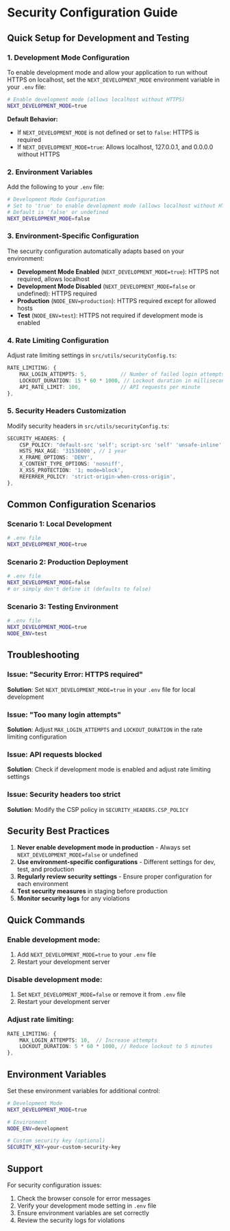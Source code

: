 # Security Configuration Guide

## Quick Setup for Development and Testing

### 1. Development Mode Configuration

To enable development mode and allow your application to run without HTTPS on localhost, set the `NEXT_DEVELOPMENT_MODE` environment variable in your `.env` file:

```bash
# Enable development mode (allows localhost without HTTPS)
NEXT_DEVELOPMENT_MODE=true
```

**Default Behavior:**
- If `NEXT_DEVELOPMENT_MODE` is not defined or set to `false`: HTTPS is required
- If `NEXT_DEVELOPMENT_MODE=true`: Allows localhost, 127.0.0.1, and 0.0.0.0 without HTTPS

### 2. Environment Variables

Add the following to your `.env` file:

```bash
# Development Mode Configuration
# Set to 'true' to enable development mode (allows localhost without HTTPS)
# Default is 'false' or undefined
NEXT_DEVELOPMENT_MODE=false
```

### 3. Environment-Specific Configuration

The security configuration automatically adapts based on your environment:

- **Development Mode Enabled** (`NEXT_DEVELOPMENT_MODE=true`): HTTPS not required, allows localhost
- **Development Mode Disabled** (`NEXT_DEVELOPMENT_MODE=false` or undefined): HTTPS required
- **Production** (`NODE_ENV=production`): HTTPS required except for allowed hosts
- **Test** (`NODE_ENV=test`): HTTPS not required if development mode is enabled

### 4. Rate Limiting Configuration

Adjust rate limiting settings in `src/utils/securityConfig.ts`:

```typescript
RATE_LIMITING: {
    MAX_LOGIN_ATTEMPTS: 5,           // Number of failed login attempts
    LOCKOUT_DURATION: 15 * 60 * 1000, // Lockout duration in milliseconds (15 minutes)
    API_RATE_LIMIT: 100,             // API requests per minute
},
```

### 5. Security Headers Customization

Modify security headers in `src/utils/securityConfig.ts`:

```typescript
SECURITY_HEADERS: {
    CSP_POLICY: "default-src 'self'; script-src 'self' 'unsafe-inline' 'unsafe-eval'; style-src 'self' 'unsafe-inline'; img-src 'self' data: https:; font-src 'self' data:; connect-src 'self' https:; frame-ancestors 'none';",
    HSTS_MAX_AGE: '31536000', // 1 year
    X_FRAME_OPTIONS: 'DENY',
    X_CONTENT_TYPE_OPTIONS: 'nosniff',
    X_XSS_PROTECTION: '1; mode=block',
    REFERRER_POLICY: 'strict-origin-when-cross-origin',
},
```

## Common Configuration Scenarios

### Scenario 1: Local Development
```bash
# .env file
NEXT_DEVELOPMENT_MODE=true
```

### Scenario 2: Production Deployment
```bash
# .env file
NEXT_DEVELOPMENT_MODE=false
# or simply don't define it (defaults to false)
```

### Scenario 3: Testing Environment
```bash
# .env file
NEXT_DEVELOPMENT_MODE=true
NODE_ENV=test
```

## Troubleshooting

### Issue: "Security Error: HTTPS required"
**Solution**: Set `NEXT_DEVELOPMENT_MODE=true` in your `.env` file for local development

### Issue: "Too many login attempts"
**Solution**: Adjust `MAX_LOGIN_ATTEMPTS` and `LOCKOUT_DURATION` in the rate limiting configuration

### Issue: API requests blocked
**Solution**: Check if development mode is enabled and adjust rate limiting settings

### Issue: Security headers too strict
**Solution**: Modify the CSP policy in `SECURITY_HEADERS.CSP_POLICY`

## Security Best Practices

1. **Never enable development mode in production** - Always set `NEXT_DEVELOPMENT_MODE=false` or undefined
2. **Use environment-specific configurations** - Different settings for dev, test, and production
3. **Regularly review security settings** - Ensure proper configuration for each environment
4. **Test security measures** in staging before production
5. **Monitor security logs** for any violations

## Quick Commands

### Enable development mode:
1. Add `NEXT_DEVELOPMENT_MODE=true` to your `.env` file
2. Restart your development server

### Disable development mode:
1. Set `NEXT_DEVELOPMENT_MODE=false` or remove it from `.env` file
2. Restart your development server

### Adjust rate limiting:
```typescript
RATE_LIMITING: {
    MAX_LOGIN_ATTEMPTS: 10,  // Increase attempts
    LOCKOUT_DURATION: 5 * 60 * 1000, // Reduce lockout to 5 minutes
},
```

## Environment Variables

Set these environment variables for additional control:

```bash
# Development Mode
NEXT_DEVELOPMENT_MODE=true

# Environment
NODE_ENV=development

# Custom security key (optional)
SECURITY_KEY=your-custom-security-key
```

## Support

For security configuration issues:
1. Check the browser console for error messages
2. Verify your development mode setting in `.env` file
3. Ensure environment variables are set correctly
4. Review the security logs for violations 